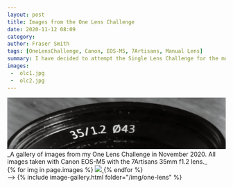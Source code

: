 ```yaml
---
layout: post
title: Images from the One Lens Challenge
date: 2020-11-12 08:09
category:
author: Fraser Smith
tags: [OneLensChallenge, Canon, EOS-M5, 7Artisans, Manual Lens]
summary: I have decided to attempt the Single Lens Challenge for the month of November, 2020. This post is a gallery of images shot so far.
images:
 -  olc1.jpg
 -  olc2.jpg
---
```

<img src="/img/lens.jpg" alt="EOS-M5 7Artisans 35mm f1.2" />
_A gallery of images from my One Lens Challenge in November 2020. All images taken with Canon EOS-M5 with the 7Artisans 35mm f1.2 lens._
<!--more-->
<!-->
<div>
    {% for img in page.images %}
    <a href="/img/one-lens/{{ img }}" data-fancybox="gallery" >
        <img class="galpic" src="/img/one-lens/{{ img }}" />
    </a>
    {% endfor %}
</div>
<div style="clear:both;"></div>
-->
{% include image-gallery.html folder="/img/one-lens" %}
